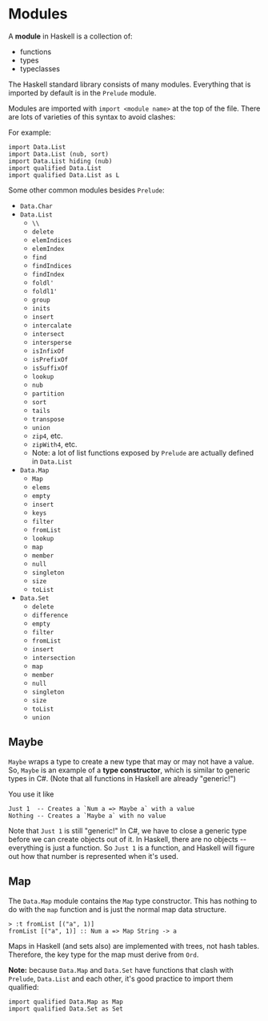 # Modules

A **module** in Haskell is a collection of:
- functions
- types
- typeclasses

The Haskell standard library consists of many modules.
Everything that is imported by default is in the `Prelude` module.

Modules are imported with `import <module name>` at the top of the file.
There are lots of varieties of this syntax to avoid clashes:

For example:

```
import Data.List
import Data.List (nub, sort)
import Data.List hiding (nub)
import qualified Data.List
import qualified Data.List as L
```

Some other common modules besides `Prelude`:
- `Data.Char`
- `Data.List`
    - `\\`
    - `delete`
    - `elemIndices`
    - `elemIndex`
    - `find`
    - `findIndices`
    - `findIndex`
    - `foldl'`
    - `foldl1'`
    - `group`
    - `inits`
    - `insert`
    - `intercalate`
    - `intersect`
    - `intersperse`
    - `isInfixOf`
    - `isPrefixOf`
    - `isSuffixOf`
    - `lookup`
    - `nub`
    - `partition`
    - `sort`
    - `tails`
    - `transpose`
    - `union`
    - `zip4`, etc.
    - `zipWith4`, etc.
    - Note: a lot of list functions exposed by `Prelude` are actually defined in `Data.List`
- `Data.Map`
    - `Map`
    - `elems`
    - `empty`
    - `insert`
    - `keys`
    - `filter`
    - `fromList`
    - `lookup`
    - `map`
    - `member`
    - `null`
    - `singleton`
    - `size`
    - `toList`
- `Data.Set`
    - `delete`
    - `difference`
    - `empty`
    - `filter`
    - `fromList`
    - `insert`
    - `intersection`
    - `map`
    - `member`
    - `null`
    - `singleton`
    - `size`
    - `toList`
    - `union`

## Maybe

`Maybe` wraps a type to create a new type that may or may not have a value.
So, `Maybe` is an example of a **type constructor**, which is similar to generic types in C#.
(Note that all functions in Haskell are already "generic!")

You use it like

```
Just 1  -- Creates a `Num a => Maybe a` with a value
Nothing -- Creates a `Maybe a` with no value
```

Note that `Just 1` is still "generic!"
In C#, we have to close a generic type before we can create objects out of it.
In Haskell, there are no objects -- everything is just a function.
So `Just 1` is a function, and Haskell will figure out how that number is represented when it's used.

## Map

The `Data.Map` module contains the `Map` type constructor.
This has nothing to do with the `map` function and is just the normal map data structure.

```
> :t fromList [("a", 1)]
fromList [("a", 1)] :: Num a => Map String -> a
```

Maps in Haskell (and sets also) are implemented with trees, not hash tables.
Therefore, the key type for the map must derive from `Ord`.

**Note:** because `Data.Map` and `Data.Set` have functions that clash with `Prelude`, `Data.List` and each other, it's good practice to import them qualified:

```
import qualified Data.Map as Map
import qualified Data.Set as Set
```